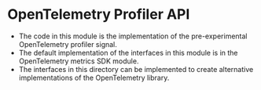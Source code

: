 # OpenTelemetry Profiler API

* The code in this module is the implementation of the pre-experimental OpenTelemetry profiler signal.
* The default implementation of the interfaces in this module is in the OpenTelemetry metrics SDK module.
* The interfaces in this directory can be implemented to create alternative
  implementations of the OpenTelemetry library.
